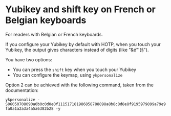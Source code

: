 # Yubikey and shift key on French or Belgian keyboards

For readers with Belgian or French keyboards.

If you configure your Yubikey by default with HOTP, when you touch your Yubikey, the output gives characters instead of digits (like "&é"'(§").

You have two options:

- You can press the `shift` key when you touch your Yubikey 
- You can configure the keymap, using `ykpersonalize`

Option 2 can be achieved with the following command, taken from the documentation:

`ykpersonalize -S06050708090a0b0c0d0e0f111517181986858788898a8b8c8d8e8f9195979899a79e9fa0a1a2a3a4a5a6382b28 -y`